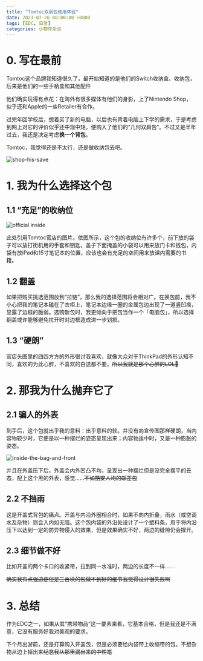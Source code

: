 ```yaml
---
title: "Tomtoc双肩包使用体验"
date: 2023-07-26 00:00:00 +0800
tags: [EDC, 日常]
categories: 小物件杂谈
---
```


# 0. 写在最前

Tomtoc这个品牌我知道很久了，最开始知道的是他们的Switch收纳盒、收纳包，后来是他们的一些手柄盒和其他配件

他们确实玩得有点花：在海外有很多媒体有他们的身影，上了Nintendo Shop，似乎还和Apple的一些Retailer有合作。

过完年回学校后，想着买了新的电脑，以后也有背着电脑上下学的需求，于是考虑到网上对它的评价似乎还中规中矩，便购入了他们的“几何双肩包”。不过又是半年过去，我还是决定考虑**换一个背包**。

Tomtoc，我觉得还是不太行，还是做收纳包去吧。

![shop-his-save](https://s2.loli.net/2023/07/25/MJrZkThPgDfG1zQ.jpg)

# 1. 我为什么选择这个包

## 1.1 “充足”的收纳位

![official inside](https://gw.alicdn.com/imgextra/i2/3782490831/O1CN01ssgm7z1I0duwuJBXA_!!3782490831.jpg_Q75.jpg_.webp)

此处引用Tomtoc官店的图片。依图所示，这个包的收纳位有许多个，前下放的袋子可以放打街机用的手套和钥匙，盖子下面掩盖的小袋可以用来放门卡和钱包，内袋有放iPad和15寸笔记本的位置，应该也会有充足的空间用来放课内需要的书籍。

## 1.2 翻盖

如果把购买挑选范围放到“拉链”，那么我的选择范围将会相对广。在换包前，我不小心把我的笔记本磕在了衣柜上，笔记本边缘一圈的金属包边出现了一道竖凹痕，显露了边框的脆弱。选购新包时，我更倾向于把包当作一个「电脑包」，所以选择翻盖或许能够避免拉开时对边框造成进一步划损。

## 1.3 “硬朗”

官店头图里的四四方方的外形很讨我喜欢，就像大众对于ThinkPad的外形认知不同，喜欢的为此心醉，不喜欢的白送都不要。~~所以我就是那个心醉的LOL🤣~~

# 2. 那我为什么抛弃它了

## 2.1 骗人的外表

到手后，这个包就出乎我的意料：出乎意料的软。并没有向宣传图那样硬朗，当内容物较少时，它便是以一种摆烂的姿态呈现出来；内容物适中时，又是一种膨胀的姿态。

![inside-the-bag-and-front](https://s2.loli.net/2023/07/25/l4v8PQDUnEVusRr.jpg)

并且在外盖压下后，外盖会内外凹凸不均，呈现出一种摆烂但是没完全摆平的丑态，配上这个黑的外表，感觉......~~不如酷安人均的邮差包~~

## 2.2 不挡雨

这是开盖式背包的痛点。开盖与内沿外圈相合时，如果不向内折叠，雨水（或空调水及杂物）则会入内如无阻。这个包内袋的外沿处设计了一个塑料条，用于将内沿压下以达到一定的防异物侵入的效果，但是效果确实不好，两边的缝隙仍会撑开。

## 2.3 细节做不好

比如开盖的两个卡口的收紧带，拉到同一水准时，两边的长度不一样......

~~确实我有点强迫症但是三百块的包做不到好的细节我觉得设计很失败啊~~


# 3. 总结

作为EDC之一，如果从其“携带物品”这一要素来看，它基本合格，但是我还是不满意，它没有服务好我对美观的要求。

下个月出游前，还是打算购入开盖包，但是必须要给内袋带上收缩带的包。不想杂物从边上掉出来~~纪念我从那里漏出来的中性笔~~